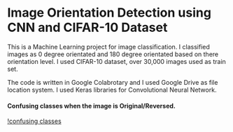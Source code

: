 # Image Orientation Detection using CNN and CIFAR-10 Dataset
This is a Machine Learning project for image classification. I classified images as 0 degree orientated and 180 degree orientated based on there orientation level. I used CIFAR-10 dataset, over 30,000 images used as train set.

The code is written in Google Colabrotary and I used Google Drive as file location system. I used Keras libraries for Convolutional Neural Network.

#### Confusing classes when the image is Original/Reversed.

[!confusing classes](https://github.com/fzehracetin/image-orientation-detection-using-CNN-and-CIFAR-10-dataset/blob/master/outputs.png)
